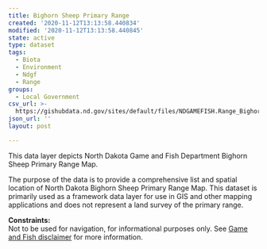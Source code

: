 ```yaml
---
title: Bighorn Sheep Primary Range
created: '2020-11-12T13:13:58.440834'
modified: '2020-11-12T13:13:58.440845'
state: active
type: dataset
tags:
  - Biota
  - Environment
  - Ndgf
  - Range
groups:
  - Local Government
csv_url: >-
  https://gishubdata.nd.gov/sites/default/files/NDGAMEFISH.Range_BighornSheep.csv
json_url: ''
layout: post

---
```

<p>This data layer depicts North Dakota Game and Fish Department Bighorn Sheep Primary Range Map.</p>
<p>The purpose of the data is to provide a comprehensive list and spatial location of North Dakota Bighorn Sheep Primary Range Map. This dataset is primarily used as a framework data layer for use in GIS and other mapping applications and does not represent a land survey of the primary range.</p>
<p><strong>Constraints:</strong><br />
Not to be used for navigation, for informational purposes only. See <a href="/game-and-fish-department-disclaimer">Game and Fish disclaimer</a> for more information.</p>

